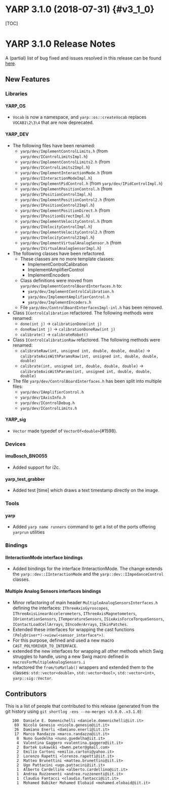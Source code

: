 YARP 3.1.0 (2018-07-31)                                                {#v3_1_0}
=======================

[TOC]

YARP 3.1.0 Release Notes
========================


A (partial) list of bug fixed and issues resolved in this release can be found
[here](https://github.com/robotology/yarp/issues?q=label%3A%22Fixed+in%3A+YARP+v3.1.0%22).

New Features
------------

### Libraries

#### YARP_OS

* `Vocab` is now a namespace, and `yarp::os::createVocab` replaces `VOCAB1\2\3\4`
  that are now deprecated.

#### YARP_DEV

* The following files have been renamed:
  * `yarp/dev/ImplementControlLimits.h`
    (from `yarp/dev/IControlLimitsImpl.h`)
  * `yarp/dev/ImplementControlLimits2.h`
    (from `yarp/dev/IControlLimits2Impl.h`)
  * `yarp/dev/ImplementInteractionMode.h`
    (from `yarp/dev/IInteractionModeImpl.h`)
  * `yarp/dev/ImplementPidControl.h`
    (from `yarp/dev/IPidControlImpl.h`)
  * `yarp/dev/ImplementPositionControl.h`
    (from `yarp/dev/IPositionControlImpl.h`)
  * `yarp/dev/ImplementPositionControl2.h`
    (from `yarp/dev/IPositionControl2Impl.h`)
  * `yarp/dev/ImplementPositionDirect.h`
    (from `yarp/dev/IPositionDirectImpl.h`)
  * `yarp/dev/ImplementVelocityControl.h`
    (from `yarp/dev/IVelocityControlImpl.h`)
  * `yarp/dev/ImplementVelocityControl2.h`
    (from `yarp/dev/IVelocityControl2Impl.h`)
  * `yarp/dev/ImplementVirtualAnalogSensor.h`
    (from `yarp/dev/IVirtualAnalogSensorImpl.h`)
* The following classes have been refactored.
  * These classes are no more template classes:
    * ImplementControlCalibration
    * ImplementAmplifierControl
    * ImplementEncoders
  * Class definitions were moved from
    `yarp/dev/ImplementControlBoardInterfaces.h` to:
    * `yarp/dev/ImplementControlCalibration.h`
    * `yarp/dev/ImplementAmplifierControl.h`
    * `yarp/dev/ImplementEncoders.h`
  * File `yarp/dev/ControlBoardInterfacesImpl-inl.h` has been removed.
* Class `IControlCalibration` refactored.
  The following methods were renamed:
  * `done(int j)` -> `calibrationDone(int j)`
  * `doneRaw(int j)` -> `calibrationDoneRaw(int j)`
  * `calibrate()` -> `calibrateRobot()`
* Class `IControlCalibrationRaw` refactored.
  The following methods were renamed:
  * `calibrateRaw(int, unsigned int, double, double, double)` ->
    `calibrateAxisWithParamsRaw(int, unsigned int, double, double, double)`
  * `calibrate(int, unsigned int, double, double, double)` ->
    `calibrateAxisWithParams(int, unsigned int, double, double, double)`
* The file `yarp/dev/ControlBoardInterfaces.h` has been split into multiple
  files:
  * `yarp/dev/IAmplifierControl.h`
  * `yarp/dev/IAxisInfo.h`
  * `yarp/dev/IControlDebug.h`
  * `yarp/dev/IControlLimits.h`

  
#### YARP_sig

* `Vector` made typedef of `VectorOf<double>`(#1598).

### Devices

#### imuBosch_BNO055

* Added support for i2c.

#### yarp_test_grabber

* Added test [time] which draws a text timestamp directly on the image.

### Tools

#### yarp

* Added `yarp name runners` command to get a list of the ports offering
  `yarprun` utilities

### Bindings

#### IInteractionMode interface bindings

* Added bindings for the interface IInteractionMode.
  The change extends the `yarp::dev::IInteractionMode` and the
  `yarp::dev::IImpedanceControl` classes.

#### Multiple Analog Sensors interfaces bindings

* Minor refactoring of main header `MultipleAnalogSensorsInterfaces.h` defining
  the interfaces:
  `IThreeAxisGyroscopes`, `IThreeAxisLinearAccelerometers`,
  `IThreeAxisMagnetometers`, `IOrientationSensors`, `ITemperatureSensors`,
  `ISixAxisForceTorqueSensors`, `IContactLoadCellArrays`, `IEncoderArrays`,
  `ISkinPatches`.
* Extended these interfaces for wrapping the cast functions
  `(PolyDriver*)->view(<sensor_interface*>)`.
* For this purpose, defined and used a new macro `CAST_POLYDRIVER_TO_INTERFACE`.
* extended the new interfaces for wrapping all other methods which Swig
  struggles to handle, using a new Swig macro defined in
  `macrosForMultipleAnalogSensors.i`
* refactored the `from/toMatlab()` wrappers and extended them to the classes:
  `std::vector<double>`, `std::vector<bool>`, `std::vector<int>`,
  `yarp::sig::Vector`.


Contributors
------------

This is a list of people that contributed to this release (generated from the
git history using `git shortlog -ens --no-merges v3.0.0..v3.1.0`):

```
   100	Daniele E. Domenichelli <daniele.domenichelli@iit.it>
    69	Nicolò Genesio <nicolo.genesio@iit.it>
    26	Damiano Enerli <damiano.enerli@iit.it>
    17	Marco Randazzo <marco.randazzo@iit.it>
     8	Nuno Guedelha <nuno.guedelha@iit.it>
     4	Valentina Gaggero <valentina.gaggero@iit.it>
     2	Bartek Łukawski <bwmn.peter@gmail.com>
     2	Emilio Cartoni <emilio.cartoni@yahoo.it>
     2	Lorenzo Rapetti <lorenzo.rapetti@iit.it>
     2	Matteo Brunettini <matteo.brunettini@iit.it>
     2	Ugo Pattacini <ugo.pattacini@iit.it>
     1	Alberto Cardellino <alberto.cardellino@iit.it>
     1	Andrea Ruzzenenti <andrea.ruzzenenti@iit.it>
     1	Claudio Fantacci <claudio.fantacci@iit.it>
     1	Mohamed Babiker Mohamed Elobaid <mohamed.elobaid@iit.it>
```
